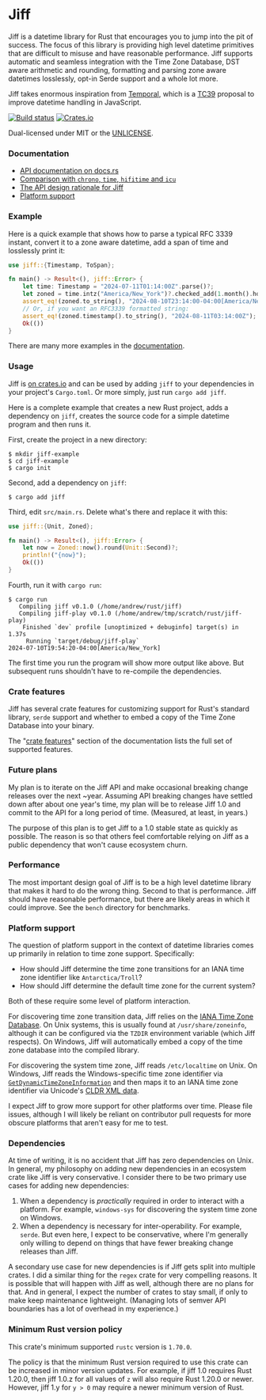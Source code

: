 Jiff
====
Jiff is a datetime library for Rust that encourages you to jump into the
pit of success. The focus of this library is providing high level datetime
primitives that are difficult to misuse and have reasonable performance. Jiff
supports automatic and seamless integration with the Time Zone Database, DST
aware arithmetic and rounding, formatting and parsing zone aware datetimes
losslessly, opt-in Serde support and a whole lot more.

Jiff takes enormous inspiration from [Temporal], which is a [TC39] proposal to
improve datetime handling in JavaScript.

[![Build status](https://github.com/BurntSushi/jiff/workflows/ci/badge.svg)](https://github.com/BurntSushi/jiff/actions)
[![Crates.io](https://img.shields.io/crates/v/jiff.svg)](https://crates.io/crates/jiff)

Dual-licensed under MIT or the [UNLICENSE](https://unlicense.org/).

[TC39]: https://tc39.es/
[Temporal]: https://tc39.es/proposal-temporal/docs/index.html

### Documentation

* [API documentation on docs.rs](https://docs.rs/jiff)
* [Comparison with `chrono`, `time`, `hifitime` and `icu`](COMPARE.md)
* [The API design rationale for Jiff](DESIGN.md)
* [Platform support](PLATFORM.md)

### Example

Here is a quick example that shows how to parse a typical RFC 3339 instant,
convert it to a zone aware datetime, add a span of time and losslessly print
it:

```rust
use jiff::{Timestamp, ToSpan};

fn main() -> Result<(), jiff::Error> {
    let time: Timestamp = "2024-07-11T01:14:00Z".parse()?;
    let zoned = time.intz("America/New_York")?.checked_add(1.month().hours(2))?;
    assert_eq!(zoned.to_string(), "2024-08-10T23:14:00-04:00[America/New_York]");
    // Or, if you want an RFC3339 formatted string:
    assert_eq!(zoned.timestamp().to_string(), "2024-08-11T03:14:00Z");
    Ok(())
}
```

There are many more examples in the [documentation](https://docs.rs/jiff).

### Usage

Jiff is [on crates.io](https://crates.io/crates/jiff) and can be
used by adding `jiff` to your dependencies in your project's `Cargo.toml`.
Or more simply, just run `cargo add jiff`.

Here is a complete example that creates a new Rust project, adds a dependency
on `jiff`, creates the source code for a simple datetime program and then runs
it.

First, create the project in a new directory:

```text
$ mkdir jiff-example
$ cd jiff-example
$ cargo init
```

Second, add a dependency on `jiff`:

```text
$ cargo add jiff
```

Third, edit `src/main.rs`. Delete what's there and replace it with this:

```rust
use jiff::{Unit, Zoned};

fn main() -> Result<(), jiff::Error> {
    let now = Zoned::now().round(Unit::Second)?;
    println!("{now}");
    Ok(())
}
```

Fourth, run it with `cargo run`:

```text
$ cargo run
   Compiling jiff v0.1.0 (/home/andrew/rust/jiff)
   Compiling jiff-play v0.1.0 (/home/andrew/tmp/scratch/rust/jiff-play)
    Finished `dev` profile [unoptimized + debuginfo] target(s) in 1.37s
     Running `target/debug/jiff-play`
2024-07-10T19:54:20-04:00[America/New_York]
```

The first time you run the program will show more output like above. But
subsequent runs shouldn't have to re-compile the dependencies.

### Crate features

Jiff has several crate features for customizing support for Rust's standard
library, `serde` support and whether to embed a copy of the Time Zone Database
into your binary.

The "[crate features](https://docs.rs/jiff/#crate-features)" section of the
documentation lists the full set of supported features.

### Future plans

My plan is to iterate on the Jiff API and make occasional breaking change
releases over the next ~year. Assuming API breaking changes have settled down
after about one year's time, my plan will be to release Jiff 1.0 and commit to
the API for a long period of time. (Measured, at least, in years.)

The purpose of this plan is to get Jiff to a 1.0 stable state as quickly as
possible. The reason is so that others feel comfortable relying on Jiff as
a public dependency that won't cause ecosystem churn.

### Performance

The most important design goal of Jiff is to be a high level datetime library
that makes it hard to do the wrong thing. Second to that is performance. Jiff
should have reasonable performance, but there are likely areas in which it
could improve. See the `bench` directory for benchmarks.

### Platform support

The question of platform support in the context of datetime libraries comes up
primarily in relation to time zone support. Specifically:

* How should Jiff determine the time zone transitions for an IANA time zone
identifier like `Antarctica/Troll`?
* How should Jiff determine the default time zone for the current system?

Both of these require some level of platform interaction.

For discovering time zone transition data, Jiff relies on the
[IANA Time Zone Database]. On Unix systems, this is usually found at
`/usr/share/zoneinfo`, although it can be configured via the `TZDIR`
environment variable (which Jiff respects). On Windows, Jiff will automatically
embed a copy of the time zone database into the compiled library.

For discovering the system time zone, Jiff reads `/etc/localtime` on Unix. On
Windows, Jiff reads the Windows-specific time zone identifier via
[`GetDynamicTimeZoneInformation`] and then maps it to an IANA time zone
identifier via Unicode's [CLDR XML data].

I expect Jiff to grow more support for other platforms over time. Please file
issues, although I will likely be reliant on contributor pull requests for more
obscure platforms that aren't easy for me to test.

[IANA Time Zone Database]: https://en.wikipedia.org/wiki/Tz_database
[`GetDynamicTimeZoneInformation`]: https://learn.microsoft.com/en-us/windows/win32/api/timezoneapi/nf-timezoneapi-getdynamictimezoneinformation
[CLDR XML data]: https://github.com/unicode-org/cldr/raw/main/common/supplemental/windowsZones.xml

### Dependencies

At time of writing, it is no accident that Jiff has zero dependencies on Unix.
In general, my philosophy on adding new dependencies in an ecosystem crate like
Jiff is very conservative. I consider there to be two primary use cases for
adding new dependencies:

1. When a dependency is _practically_ required in order to interact with a
platform. For example, `windows-sys` for discovering the system time zone on
Windows.
2. When a dependency is necessary for inter-operability. For example, `serde`.
But even here, I expect to be conservative, where I'm generally only willing
to depend on things that have fewer breaking change releases than Jiff.

A secondary use case for new dependencies is if Jiff gets split into multiple
crates. I did a similar thing for the `regex` crate for very compelling
reasons. It is possible that will happen with Jiff as well, although there are
no plans for that. And in general, I expect the number of crates to stay small,
if only to make keep maintenance lightweight. (Managing lots of semver API
boundaries has a lot of overhead in my experience.)

### Minimum Rust version policy

This crate's minimum supported `rustc` version is `1.70.0`.

The policy is that the minimum Rust version required to use this crate can be
increased in minor version updates. For example, if jiff 1.0 requires Rust
1.20.0, then jiff 1.0.z for all values of `z` will also require Rust 1.20.0 or
newer. However, jiff 1.y for `y > 0` may require a newer minimum version of
Rust.
